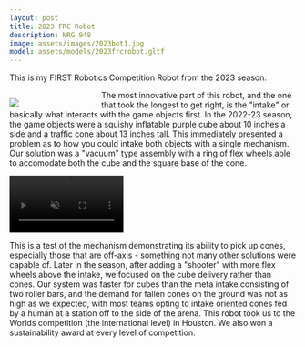 ```yaml
---
layout: post
title: 2023 FRC Robot
description: NRG 948
image: assets/images/2023bot1.jpg
model: assets/models/2023frcrobot.gltf
---
```


This is my FIRST Robotics Competition Robot from the 2023 season.

<p style="float:left;margin-bottom:0px;margin-right:2%;width:30%;"><img src="{{ site.url | absolute_path}}/assets/images/2023bot2.jpg"/></p>

The most innovative part of this robot, and the one that took the longest to get right, is the "intake" or basically what interacts with the game objects first. In the 2022-23 season, the game objects were a squishy inflatable purple cube about 10 inches a side and a traffic cone about 13 inches tall. This immediately presented a problem as to how you could intake both objects with a single mechanism. Our solution was a "vacuum" type assembly with a ring of flex wheels able to accomodate both the cube and the square base of the cone.

<video width="200" loop muted style="margin-right:2%; float:left;">
  <source src="{{ site.url | absolute_path}}/assets/images/intdancetesting.mp4" type="video/mp4">
</video>

<p style="float:left;">This is a test of the mechanism demonstrating its ability to pick up cones, especially those that are off-axis - something not many other solutions were capable of. Later in the season, after adding a "shooter" with more flex wheels above the intake, we focused on the cube delivery rather than cones. Our system was faster for cubes than the meta intake consisting of two roller bars, and the demand for fallen cones on the ground was not as high as we expected, with most teams opting to intake oriented cones fed by a human at a station off to the side of the arena. This robot took us to the Worlds competition (the international level) in Houston. We also won a sustainability award at every level of competition.</p>